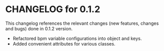 # CHANGELOG for 0.1.2

This changelog references the relevant changes (new features, changes and bugs) done in 0.1.2 version.

  * Refactored bpm variable configurations into object and keys.
  * Added convenient attributes for various classes.